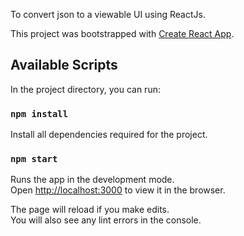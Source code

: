 To convert json to a viewable UI using ReactJs.

This project was bootstrapped with [Create React App](https://github.com/facebook/create-react-app).

## Available Scripts

In the project directory, you can run:


### `npm install`

Install all dependencies required for the project.

### `npm start`

Runs the app in the development mode.<br>
Open [http://localhost:3000](http://localhost:3000) to view it in the browser.

The page will reload if you make edits.<br>
You will also see any lint errors in the console.
